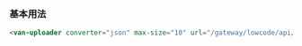 ### 基本用法

``` html
<van-uploader converter="json" max-size="10" url="/gateway/lowcode/api/v1/app/upload"></van-uploader>
```
